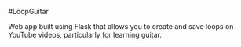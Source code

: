 #LoopGuitar

Web app built using Flask that allows you to create and save loops on YouTube videos, particularly for learning guitar.
